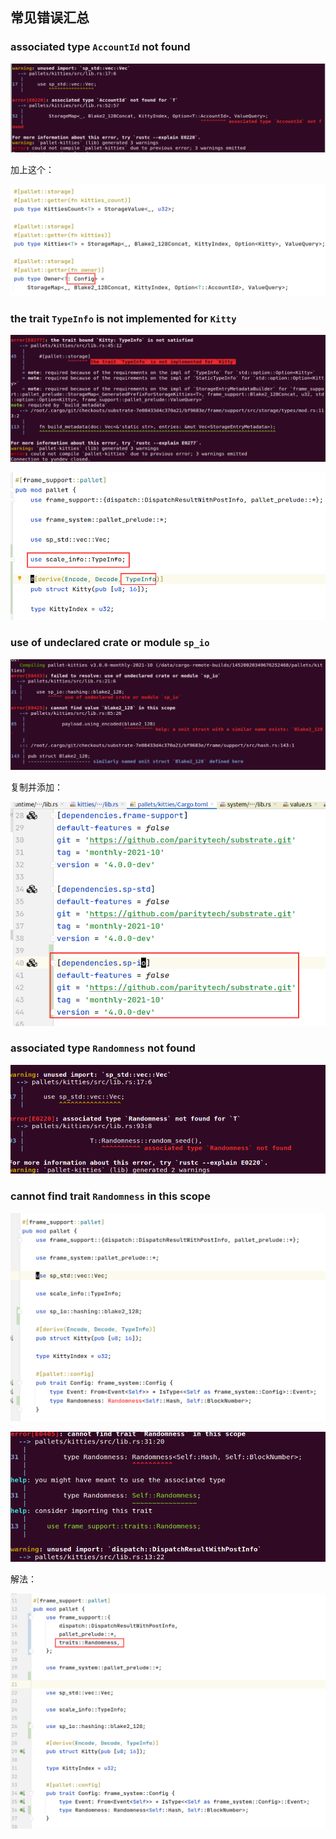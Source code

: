 ## 常见错误汇总

### associated type `AccountId` not found

![image-20211227194537632](assets/image-20211227194537632.png)

加上这个：

![image-20211227194601021](assets/image-20211227194601021.png)

### the trait `TypeInfo` is not implemented for `Kitty`

![image-20211227194654356](assets/image-20211227194654356.png)

![image-20211227195600776](assets/image-20211227195600776.png)

### use of undeclared crate or module `sp_io`

![image-20211227213308592](assets/image-20211227213308592.png)

复制并添加：

![image-20211227213227178](assets/image-20211227213227178.png)

### associated type `Randomness` not found

![image-20211227214022567](assets/image-20211227214022567.png)



### cannot find trait `Randomness` in this scope

![image-20211228095631903](assets/image-20211228095631903.png)

![image-20211228095545517](assets/image-20211228095545517.png)

解法：

![image-20211228095720006](assets/image-20211228095720006.png)






